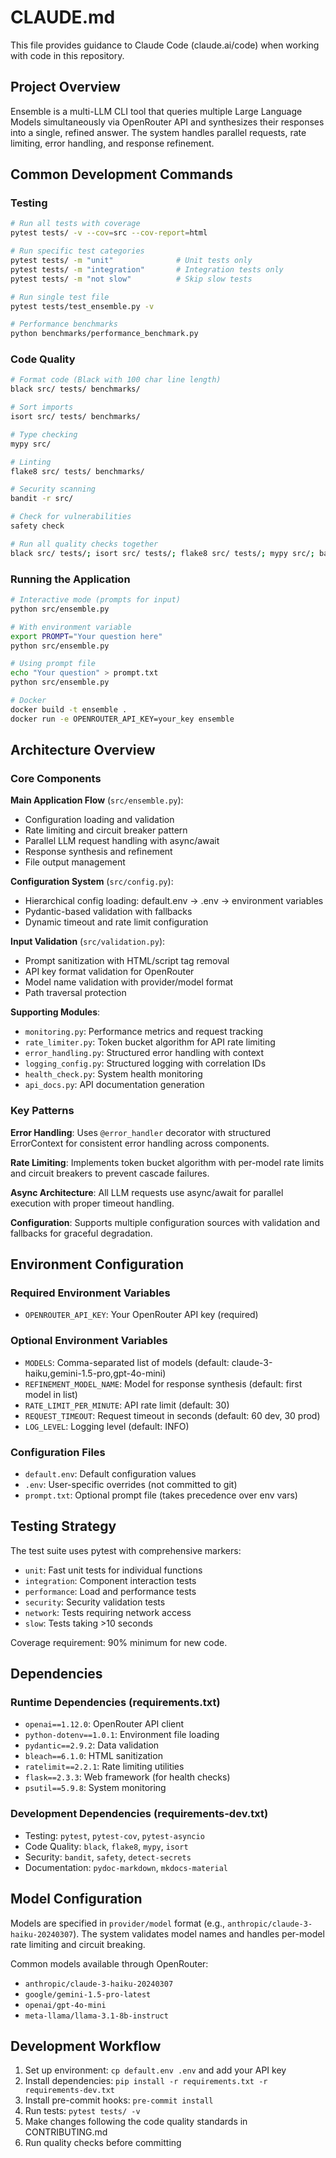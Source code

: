 # CLAUDE.md

This file provides guidance to Claude Code (claude.ai/code) when working with code in this repository.

## Project Overview

Ensemble is a multi-LLM CLI tool that queries multiple Large Language Models simultaneously via OpenRouter API and synthesizes their responses into a single, refined answer. The system handles parallel requests, rate limiting, error handling, and response refinement.

## Common Development Commands

### Testing
```bash
# Run all tests with coverage
pytest tests/ -v --cov=src --cov-report=html

# Run specific test categories
pytest tests/ -m "unit"              # Unit tests only
pytest tests/ -m "integration"       # Integration tests only
pytest tests/ -m "not slow"          # Skip slow tests

# Run single test file
pytest tests/test_ensemble.py -v

# Performance benchmarks
python benchmarks/performance_benchmark.py
```

### Code Quality
```bash
# Format code (Black with 100 char line length)
black src/ tests/ benchmarks/

# Sort imports
isort src/ tests/ benchmarks/

# Type checking
mypy src/

# Linting
flake8 src/ tests/ benchmarks/

# Security scanning
bandit -r src/

# Check for vulnerabilities
safety check

# Run all quality checks together
black src/ tests/; isort src/ tests/; flake8 src/ tests/; mypy src/; bandit -r src/
```

### Running the Application
```bash
# Interactive mode (prompts for input)
python src/ensemble.py

# With environment variable
export PROMPT="Your question here"
python src/ensemble.py

# Using prompt file
echo "Your question" > prompt.txt
python src/ensemble.py

# Docker
docker build -t ensemble .
docker run -e OPENROUTER_API_KEY=your_key ensemble
```

## Architecture Overview

### Core Components

**Main Application Flow** (`src/ensemble.py`):
- Configuration loading and validation
- Rate limiting and circuit breaker pattern
- Parallel LLM request handling with async/await
- Response synthesis and refinement
- File output management

**Configuration System** (`src/config.py`):
- Hierarchical config loading: default.env → .env → environment variables
- Pydantic-based validation with fallbacks
- Dynamic timeout and rate limit configuration

**Input Validation** (`src/validation.py`):
- Prompt sanitization with HTML/script tag removal
- API key format validation for OpenRouter
- Model name validation with provider/model format
- Path traversal protection

**Supporting Modules**:
- `monitoring.py`: Performance metrics and request tracking
- `rate_limiter.py`: Token bucket algorithm for API rate limiting  
- `error_handling.py`: Structured error handling with context
- `logging_config.py`: Structured logging with correlation IDs
- `health_check.py`: System health monitoring
- `api_docs.py`: API documentation generation

### Key Patterns

**Error Handling**: Uses `@error_handler` decorator with structured ErrorContext for consistent error handling across components.

**Rate Limiting**: Implements token bucket algorithm with per-model rate limits and circuit breakers to prevent cascade failures.

**Async Architecture**: All LLM requests use async/await for parallel execution with proper timeout handling.

**Configuration**: Supports multiple configuration sources with validation and fallbacks for graceful degradation.

## Environment Configuration

### Required Environment Variables
- `OPENROUTER_API_KEY`: Your OpenRouter API key (required)

### Optional Environment Variables
- `MODELS`: Comma-separated list of models (default: claude-3-haiku,gemini-1.5-pro,gpt-4o-mini)
- `REFINEMENT_MODEL_NAME`: Model for response synthesis (default: first model in list)
- `RATE_LIMIT_PER_MINUTE`: API rate limit (default: 30)
- `REQUEST_TIMEOUT`: Request timeout in seconds (default: 60 dev, 30 prod)
- `LOG_LEVEL`: Logging level (default: INFO)

### Configuration Files
- `default.env`: Default configuration values
- `.env`: User-specific overrides (not committed to git)
- `prompt.txt`: Optional prompt file (takes precedence over env vars)

## Testing Strategy

The test suite uses pytest with comprehensive markers:
- `unit`: Fast unit tests for individual functions
- `integration`: Component interaction tests
- `performance`: Load and performance tests
- `security`: Security validation tests
- `network`: Tests requiring network access
- `slow`: Tests taking >10 seconds

Coverage requirement: 90% minimum for new code.

## Dependencies

### Runtime Dependencies (requirements.txt)
- `openai==1.12.0`: OpenRouter API client
- `python-dotenv==1.0.1`: Environment file loading
- `pydantic==2.9.2`: Data validation
- `bleach==6.1.0`: HTML sanitization
- `ratelimit==2.2.1`: Rate limiting utilities
- `flask==2.3.3`: Web framework (for health checks)
- `psutil==5.9.8`: System monitoring

### Development Dependencies (requirements-dev.txt)
- Testing: `pytest`, `pytest-cov`, `pytest-asyncio`
- Code Quality: `black`, `flake8`, `mypy`, `isort`
- Security: `bandit`, `safety`, `detect-secrets`
- Documentation: `pydoc-markdown`, `mkdocs-material`

## Model Configuration

Models are specified in `provider/model` format (e.g., `anthropic/claude-3-haiku-20240307`). The system validates model names and handles per-model rate limiting and circuit breaking.

Common models available through OpenRouter:
- `anthropic/claude-3-haiku-20240307`
- `google/gemini-1.5-pro-latest`
- `openai/gpt-4o-mini`
- `meta-llama/llama-3.1-8b-instruct`

## Development Workflow

1. Set up environment: `cp default.env .env` and add your API key
2. Install dependencies: `pip install -r requirements.txt -r requirements-dev.txt`
3. Install pre-commit hooks: `pre-commit install`
4. Run tests: `pytest tests/ -v`
5. Make changes following the code quality standards in CONTRIBUTING.md
6. Run quality checks before committing